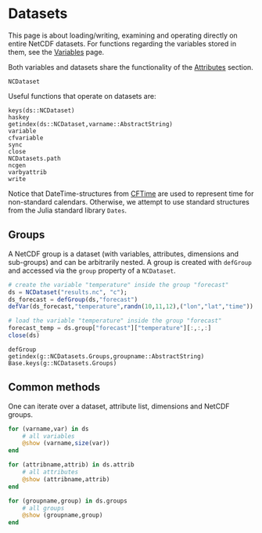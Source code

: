 # Datasets

This page is about loading/writing, examining and operating directly on entire NetCDF datasets. For functions regarding the variables stored in them, see the [Variables](@ref) page.

Both variables and datasets share the functionality of the [Attributes](@ref) section.

```@docs
NCDataset
```

Useful functions that operate on datasets are:

```@docs
keys(ds::NCDataset)
haskey
getindex(ds::NCDataset,varname::AbstractString)
variable
cfvariable
sync
close
NCDatasets.path
ncgen
varbyattrib
write
```

Notice that DateTime-structures from [CFTime](http://juliageo.org/CFTime.jl/stable/) are used to represent time for non-standard calendars.
Otherwise, we attempt to use standard structures from the Julia standard library `Dates`.


## Groups

A NetCDF group is a dataset (with variables, attributes, dimensions and sub-groups) and
can be arbitrarily nested.
A group is created with `defGroup` and accessed via the `group` property of
a `NCDataset`.

```julia
# create the variable "temperature" inside the group "forecast"
ds = NCDataset("results.nc", "c");
ds_forecast = defGroup(ds,"forecast")
defVar(ds_forecast,"temperature",randn(10,11,12),("lon","lat","time"))

# load the variable "temperature" inside the group "forecast"
forecast_temp = ds.group["forecast"]["temperature"][:,:,:]
close(ds)
```

```@docs
defGroup
getindex(g::NCDatasets.Groups,groupname::AbstractString)
Base.keys(g::NCDatasets.Groups)
```

## Common methods

One can iterate over a dataset, attribute list, dimensions and NetCDF groups.

```julia
for (varname,var) in ds
    # all variables
    @show (varname,size(var))
end

for (attribname,attrib) in ds.attrib
    # all attributes
    @show (attribname,attrib)
end

for (groupname,group) in ds.groups
    # all groups
    @show (groupname,group)
end
```
